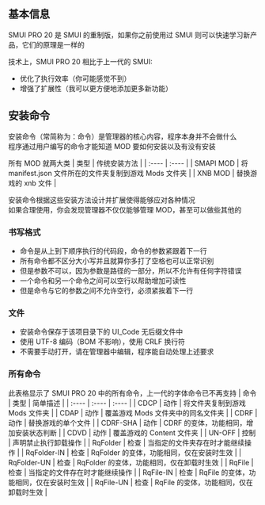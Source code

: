 ## 基本信息
SMUI PRO 20 是 SMUI 的重制版，如果你之前使用过 SMUI 则可以快速学习新产品，它们的原理是一样的

技术上，SMUI PRO 20 相比于上一代的 SMUI:
+ 优化了执行效率（你可能感觉不到）
+ 增强了扩展性（我可以更方便地添加更多新功能）



## 安装命令
安装命令（常简称为：命令）是管理器的核心内容，程序本身并不会做什么  
程序通过用户编写的命令才能知道 MOD 要如何安装以及有没有安装

所有 MOD 就两大类
|  类型  | 传统安装方法 |
|  :----  | :----  |
| SMAPI MOD  | 将 manifest.json 文件所在的文件夹复制到游戏 Mods 文件夹 |
| XNB MOD  | 替换游戏的 xnb 文件 |

安装命令根据这些安装方法设计并扩展使得能够应对各种情况  
如果合理使用，你会发现管理器不仅仅能够管理 MOD，甚至可以做些其他的

### 书写格式
+ 命令是从上到下顺序执行的代码段，命令的参数紧跟着下一行
+ 所有命令都不区分大小写并且就算你多打了空格也可以正常识别
+ 但是参数不可以，因为参数是路径的一部分，所以不允许有任何字符错误
+ 一个命令和另一个命令之间可以空行以帮助增加可读性
+ 但是命令与它的参数之间不允许空行，必须紧挨着下一行

### 文件
+ 安装命令保存于该项目录下的 UI_Code 无后缀文件中
+ 使用 UTF-8 编码（BOM 不影响），使用 CRLF 换行符
+ 不需要手动打开，请在管理器中编辑，程序能自动处理上述要求

### 所有命令
此表格显示了 SMUI PRO 20 中的所有命令，上一代的字体命令已不再支持
|  命令  | 类型 | 简单描述 |
|  :----  | :----  | :----  |
| CDCP | 动作 | 将文件夹复制到游戏 Mods 文件夹 |
| CDAP | 动作 | 覆盖游戏 Mods 文件夹中的同名文件夹 |
| CDRF | 动作 | 替换游戏的单个文件 |
| CDRF-SHA | 动作 | CDRF 的变体，功能相同，增加安装状态判断 |
| CDVD | 动作 | 覆盖游戏的 Content 文件夹 |
| UN-OFF | 控制 | 声明禁止执行卸载操作 |
| RqFolder | 检查 | 当指定的文件夹存在时才能继续操作 |
| RqFolder-IN | 检查 | RqFolder 的变体，功能相同，仅在安装时生效 |
| RqFolder-UN | 检查 | RqFolder 的变体，功能相同，仅在卸载时生效 |
| RqFile | 检查 | 当指定的文件存在时才能继续操作 |
| RqFile-IN | 检查 | RqFile 的变体，功能相同，仅在安装时生效 |
| RqFile-UN | 检查 | RqFile 的变体，功能相同，仅在卸载时生效 |
